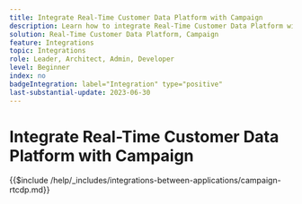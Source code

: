 ```yaml
---
title: Integrate Real-Time Customer Data Platform with Campaign
description: Learn how to integrate Real-Time Customer Data Platform with Campaign
solution: Real-Time Customer Data Platform, Campaign
feature: Integrations
topic: Integrations
role: Leader, Architect, Admin, Developer
level: Beginner
index: no
badgeIntegration: label="Integration" type="positive"
last-substantial-update: 2023-06-30
---
```


# Integrate Real-Time Customer Data Platform with Campaign

{{$include /help/_includes/integrations-between-applications/campaign-rtcdp.md}}
